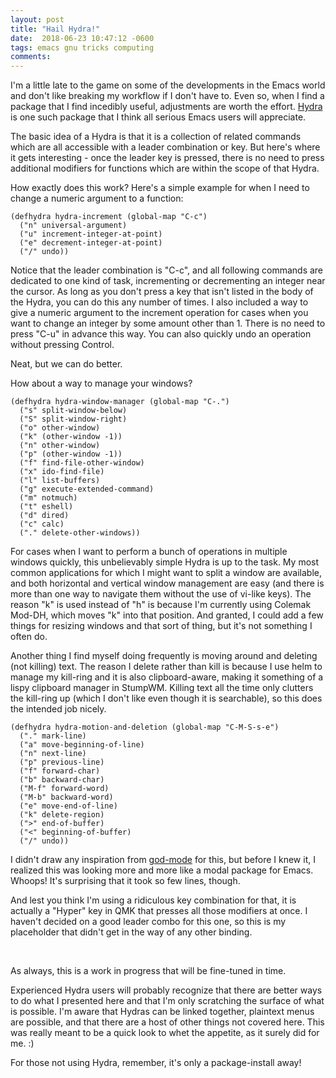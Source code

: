 ```yaml
---
layout: post
title: "Hail Hydra!"
date:  2018-06-23 10:47:12 -0600
tags: emacs gnu tricks computing
comments: 
---
```

I'm a little late to the game on some of the developments in the Emacs world and don't like breaking my workflow if I don't have to. Even so, when I find a package that I find incedibly useful, adjustments are worth the effort. [Hydra](https://github.com/abo-abo/hydra) is one such package that I think all serious Emacs users will appreciate.

The basic idea of a Hydra is that it is a collection of related commands which are all accessible with a leader combination or key. But here's where it gets interesting - once the leader key is pressed, there is no need to press additional modifiers for functions which are within the scope of that Hydra.

How exactly does this work? Here's a simple example for when I need to change a numeric argument to a function:

``` emacs-lisp
(defhydra hydra-increment (global-map "C-c")
  ("n" universal-argument)
  ("u" increment-integer-at-point)
  ("e" decrement-integer-at-point)
  ("/" undo))
```

Notice that the leader combination is "C-c", and all following commands are dedicated to one kind of task, incrementing or decrementing an integer near the cursor. As long as you don't press a key that isn't listed in the body of the Hydra, you can do this any number of times. I also included a way to give a numeric argument to the increment operation for cases when you want to change an integer by some amount other than 1. There is no need to press "C-u" in advance this way. You can also quickly undo an operation without pressing Control.

Neat, but we can do better.

How about a way to manage your windows?

``` emacs-lisp
(defhydra hydra-window-manager (global-map "C-.")
  ("s" split-window-below)
  ("S" split-window-right)
  ("o" other-window)
  ("k" (other-window -1))
  ("n" other-window)
  ("p" (other-window -1))
  ("f" find-file-other-window)
  ("x" ido-find-file)
  ("l" list-buffers)
  ("g" execute-extended-command)
  ("m" notmuch)
  ("t" eshell)
  ("d" dired)
  ("c" calc)
  ("." delete-other-windows))
```

For cases when I want to perform a bunch of operations in multiple windows quickly, this unbelievably simple Hydra is up to the task. My most common applications for which I might want to split a window are available, and both horizontal and vertical window management are easy (and there is more than one way to navigate them without the use of vi-like keys). The reason "k" is used instead of "h" is because I'm currently using Colemak Mod-DH, which moves "k" into that position. And granted, I could add a few things for resizing windows and that sort of thing, but it's not something I often do.

Another thing I find myself doing frequently is moving around and deleting (not killing) text. The reason I delete rather than kill is because I use helm to manage my kill-ring and it is also clipboard-aware, making it something of a lispy clipboard manager in StumpWM. Killing text all the time only clutters the kill-ring up (which I don't like even though it is searchable), so this does the intended job nicely.

``` emacs-lisp
(defhydra hydra-motion-and-deletion (global-map "C-M-S-s-e")
  ("." mark-line)
  ("a" move-beginning-of-line)
  ("n" next-line)
  ("p" previous-line)
  ("f" forward-char)
  ("b" backward-char)
  ("M-f" forward-word)
  ("M-b" backward-word)
  ("e" move-end-of-line)
  ("k" delete-region)
  (">" end-of-buffer)
  ("<" beginning-of-buffer)
  ("/" undo))
```

I didn't draw any inspiration from [god-mode](https://github.com/chrisdone/god-mode) for this, but before I knew it, I realized this was looking more and more like a modal package for Emacs. Whoops! It's surprising that it took so few lines, though.

And lest you think I'm using a ridiculous key combination for that, it is actually a "Hyper" key in QMK that presses all those modifiers at once. I haven't decided on a good leader combo for this one, so this is my placeholder that didn't get in the way of any other binding.

<br />

As always, this is a work in progress that will be fine-tuned in time.

Experienced Hydra users will probably recognize that there are better ways to do what I presented here and that I'm only scratching the surface of what is possible. I'm aware that Hydras can be linked together, plaintext menus are possible, and that there are a host of other things not covered here. This was really meant to be a quick look to whet the appetite, as it surely did for me. :) 

For those not using Hydra, remember, it's only a package-install away!
